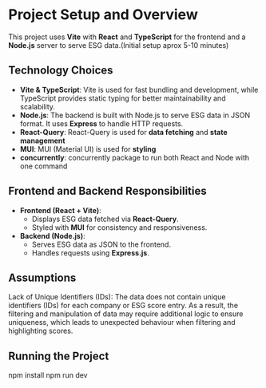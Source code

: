 # Project Setup and Overview

This project uses **Vite** with **React** and **TypeScript** for the frontend and a **Node.js** server to serve ESG data.(Initial setup aprox 5-10 minutes)

## Technology Choices

- **Vite & TypeScript**: Vite is used for fast bundling and development, while TypeScript provides static typing for better maintainability and scalability.
- **Node.js**: The backend is built with Node.js to serve ESG data in JSON format. It uses **Express** to handle HTTP requests.
- **React-Query**: React-Query is used for **data fetching** and **state management**
- **MUI**: MUI (Material UI) is used for **styling**
- **concurrently**: concurrently package to run both React and Node with one command

## Frontend and Backend Responsibilities

- **Frontend (React + Vite)**:
  - Displays ESG data fetched via **React-Query**.
  - Styled with **MUI** for consistency and responsiveness.
- **Backend (Node.js)**:
  - Serves ESG data as JSON to the frontend.
  - Handles requests using **Express.js**.

## Assumptions

Lack of Unique Identifiers (IDs): The data does not contain unique identifiers (IDs) for each company or ESG score entry. As a result, the filtering and manipulation of data may require additional logic to ensure uniqueness, which leads to unexpected behaviour when filtering and highlighting scores.

## Running the Project

npm install
npm run dev
